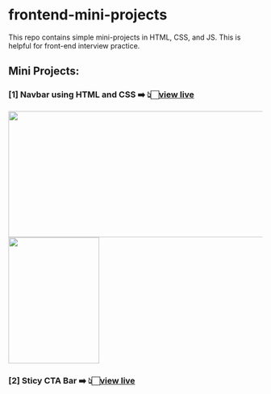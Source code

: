 # frontend-mini-projects
This repo contains simple mini-projects in HTML, CSS, and JS. This is helpful for front-end interview practice.

## Mini Projects:
### [1] Navbar using HTML and CSS ➡️ 👆🏻[view live](https://razi-azam.github.io/frontend-mini-projects/navbar/)
<img src="https://github.com/Razi-Azam/frontend-mini-projects/assets/106505820/c9ba491f-c735-4f08-a294-213f7f1ae0bb" width="700" height="250">
<img src="https://github.com/Razi-Azam/frontend-mini-projects/assets/106505820/c16b0bda-078a-4fb7-9be5-7d1ac90cc824" width="180" height="250">

### [2] Sticy CTA Bar ➡️ 👆🏻[view live](https://razi-azam.github.io/frontend-mini-projects/sticky-nav-bar/)

  
